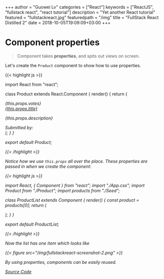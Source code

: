 +++
author = "Guowei Lv"
categories = ["React"]
keywords = ["ReactJS", "fullstack react", "react tutorial"]
description = "Yet another React tutorial"
featured = "fullstackreact.jpg"
featuredpath = "/img"
title = "FullStack React Distilled 2"
date = 2018-10-05T19:09:09+03:00
+++

# Component properties

>Component takes **properties**, and spits out views on screen.

Let's create the `Product` component to show how to use properties.

{{< highlight js >}}

import React from "react";

class Product extends React.Component {
  render() {
    return (
      <div className="item">
        <div className="image">
          <img src={this.props.productImageUrl} alt="" />
        </div>
        <div className="middle aligned content">
          <div className="header">
            <a>
              <i className="large caret up icon" />
            </a>
            {this.props.votes}
          </div>
          <div className="description">
            <a href={this.props.url}>{this.props.title}</a>
            <p>{this.props.description}</p>
          </div>
          <div className="extra">
            <span>Submitted by:</span>
            <img
              className="ui avatar image"
              src={this.props.submitterAvatarUrl}
              alt=""
            />
          </div>
        </div>
      </div>
    );
  }
}

export default Product;

{{< /highlight >}}

Notice how we use `this.props` all over the place. These properties are passed in when we create the component:

{{< highlight js >}}

import React, { Component } from "react";
import "./App.css";
import Product from "./Product";
import products from "./Seed";

class ProductList extends Component {
  render() {
    const product = products[0];
    return (
      <div className="ui unstackable items">
        <Product
          id={product.id}
          title={product.title}
          description={product.description}
          url={product.url}
          votes={product.votes}
          submitterAvatarUrl={product.submitterAvatarUrl}
          productImageUrl={product.productImageUrl}
        />
      </div>
    );
  }
}

export default ProductList;

{{< /highlight >}}

Now the list has one item which looks like

{{< figure src="/img/fullstackreact-screenshot-2.png" >}}

By using properties, components can be easily reused.

[Source Code](https://github.com/lvguowei/fullstackreact/commit/178cb8c5498b1931a1619f25ec978bd29311644a)
